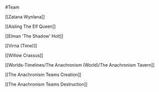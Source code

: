 #Team

[[Zatana Wynlana]]

[[Aisling The Elf Queen]]

[[Elman 'The Shadow' Holt]]

[[Virna (Time)]]

[[Willow Crassus]]

[[Worlds-Timelines/The Anachronism (World)/The Anachronism Tavern]]

[[The Anachronism Teams Creation]]

[[The Anachronism Teams Destruction]]
